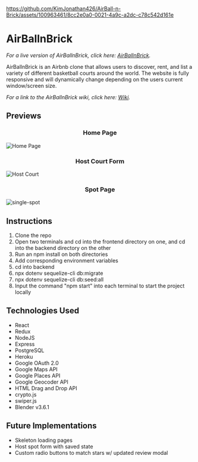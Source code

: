 
https://github.com/KimJonathan426/AirBall-n-Brick/assets/100963461/8cc2e0a0-0021-4a9c-a2dc-c78c542d161e
# AirBallnBrick

_For a live version of AirBallnBrick, click here: [AirBallnBrick](https://airball-n-brick.herokuapp.com/)._

AirBallnBrick is an Airbnb clone that allows users to discover, rent, and list a variety of different basketball courts around the world. The website is fully responsive and will dynamically change depending on the users current window/screen size.

_For a link to the AirBallnBrick wiki, click here: [Wiki](https://github.com/KimJonathan426/AirBall-n-Brick/wiki)._


## Previews

<h3 align="center">
  Home Page
</h3>

![Home Page](https://github.com/KimJonathan426/AirBall-n-Brick/assets/100963461/1716b30a-f0e9-4bf2-923c-3bb7dac50018)


<h3 align="center">
  Host Court Form
</h3>

![Host Court](https://github.com/KimJonathan426/AirBall-n-Brick/assets/100963461/b57323f5-5252-4e1b-90d1-4bd4778b94ff)


<h3 align="center">
  Spot Page
</h3>

![single-spot](https://github.com/KimJonathan426/AirBall-n-Brick/assets/100963461/c064d987-2b84-4868-996d-a834b444eede)


## Instructions
1. Clone the repo
2. Open two terminals and cd into the frontend directory on one, and cd into the backend directory on the other
3. Run an npm install on both directories
4. Add corresponding environment variables
5. cd into backend
6. npx dotenv sequelize-cli db:migrate
7. npx dotenv sequelize-cli db:seed:all
8. Input the command "npm start" into each terminal to start the project locally


## Technologies Used
- React
- Redux
- NodeJS
- Express
- PostgreSQL
- Heroku
- Google OAuth 2.0
- Google Maps API
- Google Places API
- Google Geocoder API
- HTML Drag and Drop API
- crypto.js
- swiper.js
- Blender v3.6.1


## Future Implementations
- Skeleton loading pages
- Host spot form with saved state
- Custom radio buttons to match stars w/ updated review modal
